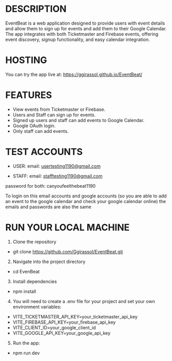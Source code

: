 # DESCRIPTION

EventBeat is a web application designed to provide users with event details and allow them to sign up for events and add them to their Google Calendar. The app integrates with both Ticketmaster and Firebase events, offering event discovery, signup functionality, and easy calendar integration.

# HOSTING
You can try the app live at:
https://ggirassol.github.io/EventBeat/

# FEATURES
- View events from Ticketmaster or Firebase.
- Users and Staff can sign up for events.
- Signed up users and staff can add events to Google Calendar.
- Google OAuth login.
- Only staff can add events.

# TEST ACCOUNTS
- USER:
email: usertesting1190@gmail.com

- STAFF:
email: stafftesting1190@gmail.com

password for both: canyoufeelthebeat1190

To login on this email accounts and google accounts (so you are able to add an event to the google calendar and check your google calendar online) the emails and passwords are also the same

# RUN YOUR LOCAL MACHINE
1) Clone the repository
- git clone https://github.com/Ggirassol/EventBeat.git

2) Navigate into the project directory
- cd EvenBeat

3) Install dependencies
- npm install

4) You will need to create a .env file for your project and set your own environment variables:
- VITE_TICKETMASTER_API_KEY=your_ticketmaster_api_key
- VITE_FIREBASE_API_KEY=your_firebase_api_key
- VITE_CLIENT_ID=your_google_client_id
- VITE_GOOGLE_API_KEY=your_google_api_key

5) Run the app:
- npm run dev